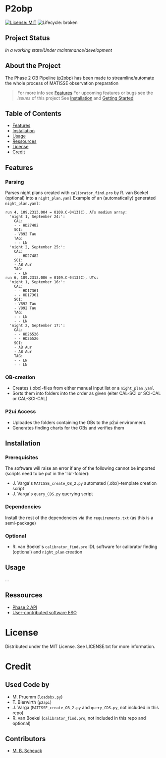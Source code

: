 # P2obp

<!-- Project Shields -->
[![License: MIT](https://img.shields.io/badge/license-MIT-green.svg)](https://opensource.org/licenses/MIT)
![Lifecycle: broken](https://img.shields.io/badge/lifecycle-maturing-red.svg)

<!-- Project Status -->
## Project Status
_In a working state/Under maintenance/development_

<!-- About The Project -->
## About the Project
The Phase 2 OB Pipeline (p2obp) has been made to streamline/automate the whole process of MATISSE observation preparation

> For more info see [Features](#features)
> For upcoming features or bugs see the *issues* of this project
> See [Installation](#installation) and [Getting Started](#getting-started)

<!-- Table of Contents -->
## Table of Contents
* [Features](#features)
* [Installation](#installation)
* [Usage](#usage)
* [Ressources](#ressources)
* [License](#license)
* [Credit](#credit)

<!-- Features -->
## Features
### Parsing
Parses night plans created with `calibrator_find.pro` by R. van Boekel (optional) into a `night_plan.yaml`
Example of an (automatically) generated `night_plan.yaml`:
``````
run 4, 109.2313.004 = 0109.C-0413(C), ATs medium array:
  'night 1, September 24:':
    CAL:
    - - HD27482
    SCI:
    - V892 Tau
    TAG:
    - - LN
  'night 2, September 25:':
    CAL:
    - - HD27482
    SCI:
    - AB Aur
    TAG:
    - - LN
run 6, 109.2313.006 = 0109.C-0413(C), UTs:
  'night 1, September 16:':
    CAL:
    - - HD17361
    - - HD17361
    SCI:
    - V892 Tau
    - V892 Tau
    TAG:
    - - LN
    - - LN
  'night 2, September 17:':
    CAL:
    - - HD26526
    - - HD26526
    SCI:
    - AB Aur
    - AB Aur
    TAG:
    - - LN
    - - LN
``````

### OB-creation
* Creates (.obx)-files from either manual input list or a `night_plan.yaml`
* Sorts them into folders into the order as given (eiter CAL-SCI or SCI-CAL or CAL-SCI-CAL)

### P2ui Access
* Uploades the folders containing the OBs to the p2ui environment.
* Generates finding charts for the OBs and verifies them

<!-- Getting Started -->
## Installation
### Prerequisites
The software will raise an error if any of the following cannot be imported (scripts need to be put in the 'lib'-folder):
* J. Varga's `MATISSE_create_OB_2.py` automated (.obx)-template creation script
* J. Varga's `query_CDS.py` querying script

### Dependencies
Install the rest of the dependencies via the `requirements.txt` (as this is a semi-package)

### Optional
* R. van Boekel's `calibrator_find.pro` IDL software for calibrator finding (optional) and `night_plan` creation

<!-- USAGE EXAMPLES -->
## Usage
...

## Ressources
* [Phase 2 API](#https://www.eso.org/sci/observing/phase2/p2intro/Phase2API.html)
* [User-contributed software ESO](#https://www.eso.org/sci/observing/phase2/p2intro/Phase2API/ApiContributedSoftware.html)

<!-- License -->
# License
Distributed under the MIT License. See LICENSE.txt for more information.

<!-- Credit -->
# Credit
## Used Code by
* M. Pruemm (`loadobx.py`)
* T. Bierwirth (`p2api`)
* J. Varga (`MATISSE_create_OB_2.py` and `query_CDS.py`, not included in this repo)
* R. van Boekel (`calibrator_find.pro`, not included in this repo and optional)

## Contributors
* [M. B. Scheuck](#https://www.github.com/MBSck/)
